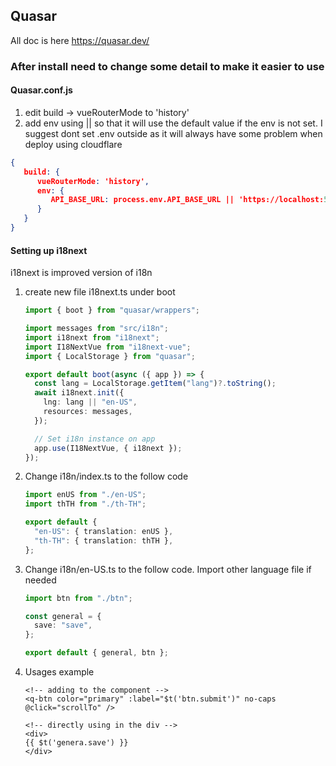 ## Quasar

All doc is here https://quasar.dev/

### After install need to change some detail to make it easier to use

#### Quasar.conf.js

1. edit build -> vueRouterMode to 'history'
2. add env using || so that it will use the default value if the env is not set. I suggest dont set .env outside as it
   will always have some problem when deploy using cloudflare

```json
{
   build: {
      vueRouterMode: 'history',
      env: {
         API_BASE_URL: process.env.API_BASE_URL || 'https://localhost:5001'
      }
   }
}
```

#### Setting up i18next

i18next is improved version of i18n

1. create new file i18next.ts under boot

   ```ts
   import { boot } from "quasar/wrappers";

   import messages from "src/i18n";
   import i18next from "i18next";
   import I18NextVue from "i18next-vue";
   import { LocalStorage } from "quasar";

   export default boot(async ({ app }) => {
     const lang = LocalStorage.getItem("lang")?.toString();
     await i18next.init({
       lng: lang || "en-US",
       resources: messages,
     });

     // Set i18n instance on app
     app.use(I18NextVue, { i18next });
   });
   ```

2. Change i18n/index.ts to the follow code

   ```ts
   import enUS from "./en-US";
   import thTH from "./th-TH";

   export default {
     "en-US": { translation: enUS },
     "th-TH": { translation: thTH },
   };
   ```

3. Change i18n/en-US.ts to the follow code. Import other language file if needed

   ```ts
   import btn from "./btn";

   const general = {
     save: "save",
   };

   export default { general, btn };
   ```

4. Usages example

   ```vue
   <!-- adding to the component -->
   <q-btn color="primary" :label="$t('btn.submit')" no-caps @click="scrollTo" />

   <!-- directly using in the div -->
   <div>
   {{ $t('genera.save') }}
   </div>
   ```
